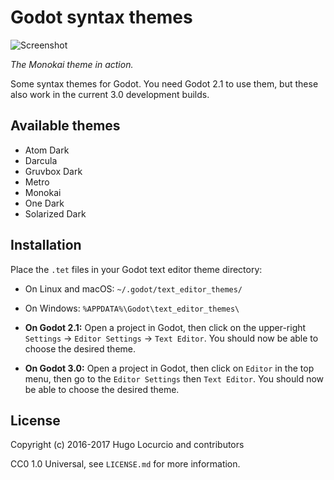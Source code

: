 # Godot syntax themes

![Screenshot](https://lut.im/T5RjyyWs9U/BUVYbEStfFe1pr3i.png)

*The Monokai theme in action.*

Some syntax themes for Godot. You need Godot 2.1 to use them, but these also
work in the current 3.0 development builds.

## Available themes

- Atom Dark
- Darcula
- Gruvbox Dark
- Metro
- Monokai
- One Dark
- Solarized Dark

## Installation

Place the `.tet` files in your Godot text editor theme directory:

- On Linux and macOS: `~/.godot/text_editor_themes/`
- On Windows: `%APPDATA%\Godot\text_editor_themes\`

- **On Godot 2.1:** Open a project in Godot, then click on the upper-right
   `Settings` -> `Editor Settings` -> `Text Editor`. You should now be able
   to choose the desired theme.

- **On Godot 3.0:** Open a project in Godot, then click on `Editor` in the top
  menu, then go to the `Editor Settings` then `Text Editor`. You should now be
  able to choose the desired theme.

## License

Copyright (c) 2016-2017 Hugo Locurcio and contributors

CC0 1.0 Universal, see `LICENSE.md` for more information.
